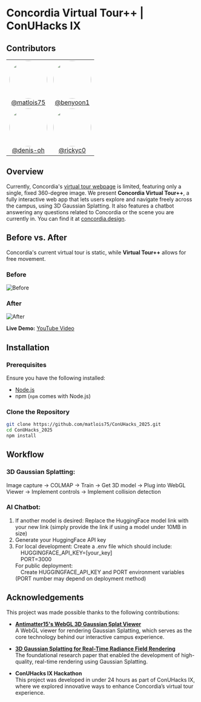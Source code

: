 ﻿# Concordia Virtual Tour++ | ConUHacks IX

## Contributors
<table>
  <tr>
    <td align="center">
      <img src="https://github.com/matlois75.png" width="100" height="100" style="border-radius: 50%;">
      <br>
      <a href="https://github.com/matlois75">@matlois75</a>
    </td>
    <td align="center">
      <img src="https://github.com/benyoon1.png" width="100" height="100" style="border-radius: 50%;">
      <br>
      <a href="https://github.com/benyoon1">@benyoon1</a>
    </td>
  </tr>
  <tr>
    <td align="center">
      <img src="https://github.com/denis-oh.png" width="100" height="100" style="border-radius: 50%;">
      <br>
      <a href="https://github.com/denis-oh">@denis-oh</a>
    </td>
    <td align="center">
      <img src="https://github.com/rickyc0.png" width="100" height="100" style="border-radius: 50%;">
      <br>
      <a href="https://github.com/rickyc0">@rickyc0</a>
    </td>
  </tr>
</table>

## Overview
Currently, Concordia's [virtual tour webpage](https://www.concordia.ca/admissions/visit/virtual-tours/sgw-academic-buildings-learning-spaces.html) is limited, featuring only a single, fixed 360-degree image. We present **Concordia Virtual Tour++**, a fully interactive web app that lets users explore and navigate freely across the campus, using 3D Gaussian Splatting. It also features a chatbot answering any questions related to Concordia or the scene you are currently in. You can find it at [concordia.design](https://concordia.design/).

## Before vs. After
Concordia's current virtual tour is static, while **Virtual Tour++** allows for free movement.

### Before
![Before](public/assets/current_virtual_tour.gif)

### After
![After](public/assets/our_virtual_tour.gif)

**Live Demo:** [YouTube Video](https://youtu.be/A_DX9EN-Qm8?si=9cySosMlBfppZ0zA)

## Installation

### **Prerequisites**
Ensure you have the following installed:
- [Node.js](https://nodejs.org/)
- npm (`npm` comes with Node.js)

### **Clone the Repository**
```sh
git clone https://github.com/matlois75/ConUHacks_2025.git
cd ConUHacks_2025
npm install
```

## Workflow

### 3D Gaussian Splatting:
Image capture -> COLMAP -> Train -> Get 3D model -> Plug into WebGL Viewer -> Implement controls -> Implement collision detection

### AI Chatbot:
1) If another model is desired: Replace the HuggingFace model link with your new link (simply provide the link if using a model under 10MB in size)
2) Generate your HuggingFace API key
3) For local development: Create a .env file which should include:<br/>
  &emsp;HUGGINGFACE_API_KEY=[your_key]<br/>
  &emsp;PORT=3000<br/>
For public deployment:<br/>
  &emsp;Create HUGGINGFACE_API_KEY and PORT environment variables (PORT number may depend on deployment method)

## Acknowledgements

This project was made possible thanks to the following contributions:

- **[Antimatter15's WebGL 3D Gaussian Splat Viewer](https://github.com/antimatter15/splat)**  
  A WebGL viewer for rendering Gaussian Splatting, which serves as the core technology behind our interactive campus experience.

- **[3D Gaussian Splatting for Real-Time Radiance Field Rendering](https://repo-sam.inria.fr/fungraph/3d-gaussian-splatting/)**  
  The foundational research paper that enabled the development of high-quality, real-time rendering using Gaussian Splatting.

- **ConUHacks IX Hackathon**  
  This project was developed in under 24 hours as part of ConUHacks IX, where we explored innovative ways to enhance Concordia’s virtual tour experience.
